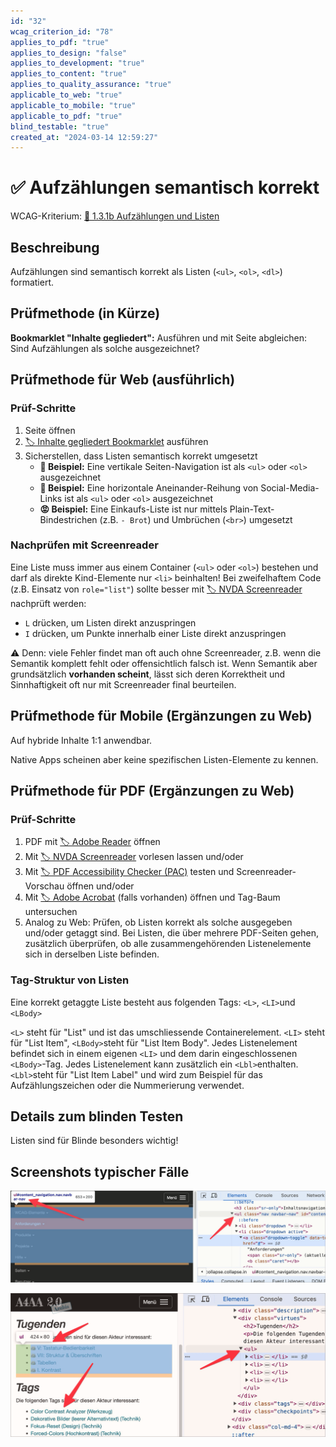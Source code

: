 ```yaml
---
id: "32"
wcag_criterion_id: "78"
applies_to_pdf: "true"
applies_to_design: "false"
applies_to_development: "true"
applies_to_content: "true"
applies_to_quality_assurance: "true"
applicable_to_web: "true"
applicable_to_mobile: "true"
applicable_to_pdf: "true"
blind_testable: "true"
created_at: "2024-03-14 12:59:27"
---
```


# ✅ Aufzählungen semantisch korrekt

WCAG-Kriterium: [📜 1.3.1b Aufzählungen und Listen](..)

## Beschreibung

Aufzählungen sind semantisch korrekt als Listen (`<ul>`, `<ol>`, `<dl>`) formatiert.

## Prüfmethode (in Kürze)

**Bookmarklet "Inhalte gegliedert":** Ausführen und mit Seite abgleichen: Sind Aufzählungen als solche ausgezeichnet?

## Prüfmethode für Web (ausführlich)

### Prüf-Schritte

1. Seite öffnen
1. [🏷️ Inhalte gegliedert Bookmarklet](/de/tags/inhalte-gegliedert-bookmarklet) ausführen
1. Sicherstellen, dass Listen semantisch korrekt umgesetzt
    - **🙂 Beispiel:** Eine vertikale Seiten-Navigation ist als `<ul>` oder `<ol>` ausgezeichnet
    - **🙂 Beispiel:** Eine horizontale Aneinander-Reihung von Social-Media-Links ist als `<ul>` oder `<ol>` ausgezeichnet
    - **😡 Beispiel:** Eine Einkaufs-Liste ist nur mittels Plain-Text-Bindestrichen (z.B. `- Brot`) und Umbrüchen (`<br>`) umgesetzt

### Nachprüfen mit Screenreader

Eine Liste muss immer aus einem Container (`<ul>` oder `<ol>`) bestehen und darf als direkte Kind-Elemente nur `<li>` beinhalten! Bei zweifelhaftem Code (z.B. Einsatz von `role="list"`) sollte besser mit [🏷️ NVDA Screenreader](/de/tags/nvda-screenreader) nachprüft werden:

- `L` drücken, um Listen direkt anzuspringen
- `I` drücken, um Punkte innerhalb einer Liste direkt anzuspringen

⚠️ Denn: viele Fehler findet man oft auch ohne Screenreader, z.B. wenn die Semantik komplett fehlt oder offensichtlich falsch ist. Wenn Semantik aber grundsätzlich **vorhanden scheint**, lässt sich deren Korrektheit und Sinnhaftigkeit oft nur mit Screenreader final beurteilen.

## Prüfmethode für Mobile (Ergänzungen zu Web)

Auf hybride Inhalte 1:1 anwendbar.

Native Apps scheinen aber keine spezifischen Listen-Elemente zu kennen.

## Prüfmethode für PDF (Ergänzungen zu Web)

### Prüf-Schritte
1. PDF mit [🏷️ Adobe Reader](/de/tags/adobe-reader) öffnen
1. Mit [🏷️ NVDA Screenreader](/de/tags/nvda-screenreader) vorlesen lassen und/oder
1. Mit [🏷️ PDF Accessibility Checker (PAC)](/de/tags/pdf-accessibility-checker-pac) testen und Screenreader-Vorschau öffnen und/oder
1. Mit [🏷️ Adobe Acrobat](/de/tags/adobe-acrobat) (falls vorhanden) öffnen und Tag-Baum untersuchen
1. Analog zu Web: Prüfen, ob Listen korrekt als solche ausgegeben und/oder getaggt sind. Bei Listen, die über mehrere PDF-Seiten gehen, zusätzlich überprüfen, ob alle zusammengehörenden Listenelemente sich in derselben Liste befinden.

### Tag-Struktur von Listen
Eine korrekt getaggte Liste besteht aus folgenden Tags: `<L>`, `<LI>`und `<LBody>`

`<L>` steht für "List" und ist das umschliessende Containerelement. `<LI>` steht für "List Item", `<LBody>`steht für "List Item Body". Jedes Listenelement befindet sich in einem eigenen `<LI>` und dem darin eingeschlossenen `<LBody>`-Tag. Jedes Listenelement kann zusätzlich ein `<Lbl>`enthalten. `<Lbl>`steht für "List Item Label" und wird zum Beispiel für das Aufzählungszeichen oder die Nummerierung verwendet.

## Details zum blinden Testen

Listen sind für Blinde besonders wichtig!

## Screenshots typischer Fälle

![Navigations-Liste in A4AA](images/navigations-liste-in-a4aa.png)

![Diverse Listen in A4AA](images/diverse-listen-in-a4aa.png)
